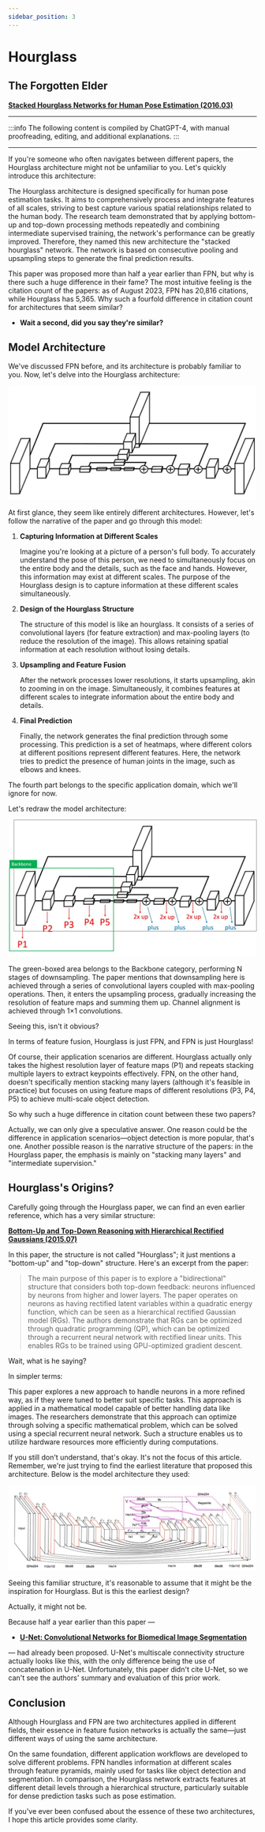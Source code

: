 ```yaml
---
sidebar_position: 3
---
```


# Hourglass

## The Forgotten Elder

**[Stacked Hourglass Networks for Human Pose Estimation (2016.03)](https://arxiv.org/abs/1603.06937)**

---

:::info
The following content is compiled by ChatGPT-4, with manual proofreading, editing, and additional explanations.
:::

---

If you're someone who often navigates between different papers, the Hourglass architecture might not be unfamiliar to you. Let's quickly introduce this architecture:

The Hourglass architecture is designed specifically for human pose estimation tasks. It aims to comprehensively process and integrate features of all scales, striving to best capture various spatial relationships related to the human body. The research team demonstrated that by applying bottom-up and top-down processing methods repeatedly and combining intermediate supervised training, the network's performance can be greatly improved. Therefore, they named this new architecture the "stacked hourglass" network. The network is based on consecutive pooling and upsampling steps to generate the final prediction results.

This paper was proposed more than half a year earlier than FPN, but why is there such a huge difference in their fame? The most intuitive feeling is the citation count of the papers: as of August 2023, FPN has 20,816 citations, while Hourglass has 5,365. Why such a fourfold difference in citation count for architectures that seem similar?

- **Wait a second, did you say they're similar?**

## Model Architecture

We've discussed FPN before, and its architecture is probably familiar to you. Now, let's delve into the Hourglass architecture:

![hourglass_1](./resources/hourglass_1.jpg)

At first glance, they seem like entirely different architectures. However, let's follow the narrative of the paper and go through this model:

1. **Capturing Information at Different Scales**

    Imagine you're looking at a picture of a person's full body. To accurately understand the pose of this person, we need to simultaneously focus on the entire body and the details, such as the face and hands. However, this information may exist at different scales. The purpose of the Hourglass design is to capture information at these different scales simultaneously.

2. **Design of the Hourglass Structure**

    The structure of this model is like an hourglass. It consists of a series of convolutional layers (for feature extraction) and max-pooling layers (to reduce the resolution of the image). This allows retaining spatial information at each resolution without losing details.

3. **Upsampling and Feature Fusion**

    After the network processes lower resolutions, it starts upsampling, akin to zooming in on the image. Simultaneously, it combines features at different scales to integrate information about the entire body and details.

4. **Final Prediction**

    Finally, the network generates the final prediction through some processing. This prediction is a set of heatmaps, where different colors at different positions represent different features. Here, the network tries to predict the presence of human joints in the image, such as elbows and knees.

The fourth part belongs to the specific application domain, which we'll ignore for now.

Let's redraw the model architecture:

![hourglass_2](./resources/hourglass_2.jpg)

The green-boxed area belongs to the Backbone category, performing N stages of downsampling. The paper mentions that downsampling here is achieved through a series of convolutional layers coupled with max-pooling operations. Then, it enters the upsampling process, gradually increasing the resolution of feature maps and summing them up. Channel alignment is achieved through 1×1 convolutions.

Seeing this, isn't it obvious?

In terms of feature fusion, Hourglass is just FPN, and FPN is just Hourglass!

Of course, their application scenarios are different. Hourglass actually only takes the highest resolution layer of feature maps (P1) and repeats stacking multiple layers to extract keypoints effectively. FPN, on the other hand, doesn't specifically mention stacking many layers (although it's feasible in practice) but focuses on using feature maps of different resolutions (P3, P4, P5) to achieve multi-scale object detection.

So why such a huge difference in citation count between these two papers?

Actually, we can only give a speculative answer. One reason could be the difference in application scenarios—object detection is more popular, that's one. Another possible reason is the narrative structure of the papers: in the Hourglass paper, the emphasis is mainly on "stacking many layers" and "intermediate supervision."

## Hourglass's Origins?

Carefully going through the Hourglass paper, we can find an even earlier reference, which has a very similar structure:

**[Bottom-Up and Top-Down Reasoning with Hierarchical Rectified Gaussians (2015.07)](https://arxiv.org/abs/1507.05699)**

In this paper, the structure is not called "Hourglass"; it just mentions a "bottom-up" and "top-down" structure. Here's an excerpt from the paper:

> The main purpose of this paper is to explore a "bidirectional" structure that considers both top-down feedback: neurons influenced by neurons from higher and lower layers. The paper operates on neurons as having rectified latent variables within a quadratic energy function, which can be seen as a hierarchical rectified Gaussian model (RGs). The authors demonstrate that RGs can be optimized through quadratic programming (QP), which can be optimized through a recurrent neural network with rectified linear units. This enables RGs to be trained using GPU-optimized gradient descent.

Wait, what is he saying?

In simpler terms:

This paper explores a new approach to handle neurons in a more refined way, as if they were tuned to better suit specific tasks. This approach is applied in a mathematical model capable of better handling data like images. The researchers demonstrate that this approach can optimize through solving a specific mathematical problem, which can be solved using a special recurrent neural network. Such a structure enables us to utilize hardware resources more efficiently during computations.

If you still don't understand, that's okay. It's not the focus of this article. Remember, we're just trying to find the earliest literature that proposed this architecture. Below is the model architecture they used:

![hourglass_3](./resources/hourglass_3.jpg)

Seeing this familiar structure, it's reasonable to assume that it might be the inspiration for Hourglass. But is this the earliest design?

Actually, it might not be.

Because half a year earlier than this paper —

- **[U-Net: Convolutional Networks for Biomedical Image Segmentation](https://arxiv.org/abs/1505.04597)**

— had already been proposed. U-Net's multiscale connectivity structure actually looks like this, with the only difference being the use of concatenation in U-Net. Unfortunately, this paper didn't cite U-Net, so we can't see the authors' summary and evaluation of this prior work.

## Conclusion

Although Hourglass and FPN are two architectures applied in different fields, their essence in feature fusion networks is actually the same—just different ways of using the same architecture.

On the same foundation, different application workflows are developed to solve different problems. FPN handles information at different scales through feature pyramids, mainly used for tasks like object detection and segmentation. In comparison, the Hourglass network extracts features at different detail levels through a hierarchical structure, particularly suitable for dense prediction tasks such as pose estimation.

If you've ever been confused about the essence of these two architectures, I hope this article provides some clarity.